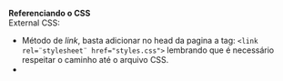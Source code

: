 **Referenciando o CSS**  
External CSS:  
 * Método de *_link_*, basta adicionar no head da pagina a tag: `<link rel=¨stylesheet¨ href="styles.css">` lembrando que é necessário respeitar o caminho até o arquivo CSS.  
  * 